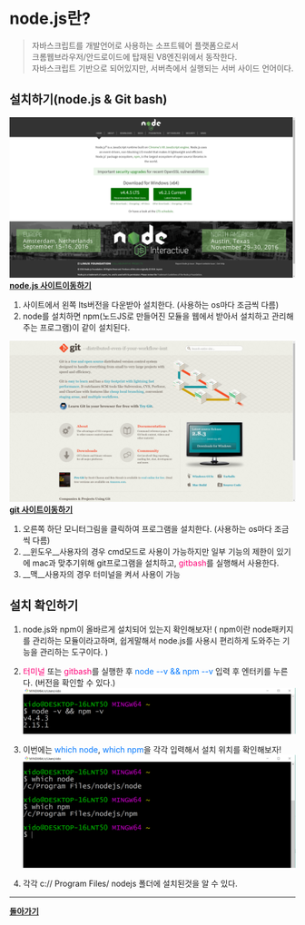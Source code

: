 <!--background : #ffcc00-->

# node.js란?
> 자바스크립트를 개발언어로 사용하는 소프트웨어 플랫폼으로서  
크롬웹브라우저/안드로이드에 탑재된 V8엔진위에서 동작한다.  
자바스크립트 기반으로 되어있지만, 서버측에서 실행되는 서버 사이드 언어이다.  

## 설치하기(node.js &amp; Git bash)
![node.js 화면](./img/node_site.png)
__[node.js 사이트이동하기](https://nodejs.org)__  

1. 사이트에서 왼쪽 lts버전을 다운받아 설치한다. (사용하는 os마다 조금씩 다름)
2. node를 설치하면 npm(노드JS로 만들어진 모듈을 웹에서 받아서 설치하고 관리해주는 프로그램)이 같이 설치된다.   
   
![git-scm 화면](./img/git.png)
__[git 사이트이동하기](https://git-scm.com)__

1. 오른쪽 하단 모니터그림을 클릭하여 프로그램을 설치한다. (사용하는 os마다 조금씩 다름)
1. __윈도우__사용자의 경우 cmd모드로 사용이 가능하지만 일부 기능의 제한이 있기에 mac과 맞추기위해 git프로그램을 설치하고, 
<span style="color:#f07">gitbash</span>를 실행해서 사용한다.
1. __맥__사용자의 경우 터미널을 켜서 사용이 가능  

## 설치 확인하기
1. node.js와 npm이 올바르게 설치되어 있는지 확인해보자!
( npm이란 node패키지를 관리하는 모듈이라고하며, 쉽게말해서 node.js를 사용시 편리하게 도와주는 기능을 관리하는 도구이다. )
1. <span style="color:#f07">터미널</span> 또는 <span style="color:#f07">gitbash</span>를 실행한 후 <span style="color:#07f">node --v &amp;&amp; npm --v</span> 입력 후 엔터키를 누른다. (버전을 확인할 수 있다.)
![git node/npm 버전확인](./img/git_node_01.jpg)

1. 이번에는 <span style="color:#07f">which node</span>, 
<span style="color:#07f">which npm</span>을 각각 입력해서 설치 위치를 확인해보자!  
![git node/npm 버전확인](./img/git_node_02.jpg)
1. 각각 c:// Program Files/ nodejs 폴더에 설치된것을 알 수 있다.












___
__[돌아가기](../README.md)__